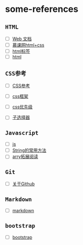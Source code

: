 # some-references

## `HTML`
- [ ] [Web 文档](https://maxiang.io/)
- [ ] [慕课网html+css](http://www.imooc.com/learn/9)
- [ ] [html标签](https://developer.mozilla.org/zh-CN/docs/Web/HTML)
- [ ] [html](https://developer.mozilla.org/zh-CN/docs/Web/HTML)
## `CSS参考`
 - [ ] [CSS参考](https://developer.mozilla.org/zh-CN/docs/Web/CSS/Reference) 
 <!-- - [x] 已完成 -->

- [ ] [css框架](http://www.w3school.com.cn/css/css_margin_collapsing.asp)
- [ ] [css优先级](https://developer.mozilla.org/zh-CN/docs/Web/CSS/Specificity)

- [ ] [子选择器](https://developer.mozilla.org/zh-CN/docs/Web/CSS/Child_selectors)

## `Javascript`
- [ ] [js](https://developer.mozilla.org/zh-CN/docs/Learn/JavaScript/First_steps)
- [ ] [String的常用方法](https://developer.mozilla.org/zh-CN/docs/Web/JavaScript/Reference/Global_Objects/String)
- [ ] [arry拓展阅读](https://developer.mozilla.org/zh-CN/docs/Web/JavaScript/Reference/Global_Objects/Array)

## `Git`
- [ ] [关于Github](https://www.liaoxuefeng.com/wiki/0013739516305929606dd18361248578c67b8067c8c017b000/00137396287703354d8c6c01c904c7d9ff056ae23da865a000)

## `Markdown`
- [ ] [markdown](https://maxiang.io/)

## `bootstrap`
- [ ] [bootstrap](http://getbootstrap.com/docs/4.0/layout/overview/)
